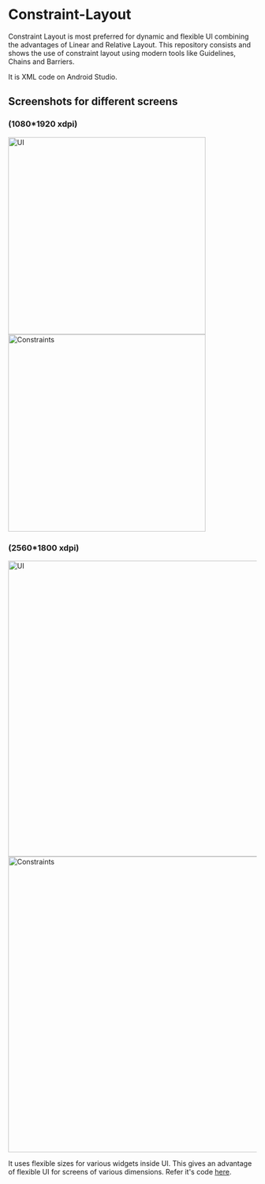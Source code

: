 # Constraint-Layout

Constraint Layout is most preferred for dynamic and flexible UI combining the advantages of Linear and Relative Layout.
This repository consists and shows the use of constraint layout using modern tools like Guidelines, Chains and Barriers.

It is XML code on Android Studio.


## Screenshots for different screens

<h3>(1080*1920 xdpi)</h3>

<div class="row">
      <img src="https://i.postimg.cc/x11FCkgt/ss1.jpg" width="400" title="UI">
      <img src="https://i.postimg.cc/Y2Y5C07b/ss2.jpg" width="400" title="Constraints">     
</div>

<h3>(2560*1800 xdpi)</h3>

<div>
      <img src="https://i.postimg.cc/ZRzwGYXQ/ss3.jpg" width="600" title="UI">
</div>

<div>
      <img src="https://i.postimg.cc/G2PXdwCm/ss4.jpg" width="600" title="Constraints">     
</div>

It uses flexible sizes for various widgets inside UI. This gives an advantage of flexible UI for screens of various dimensions.
Refer it's code [here](https://github.com/rishabhkumar812/Constraint-Layout/blob/main/activity_main.xml).
